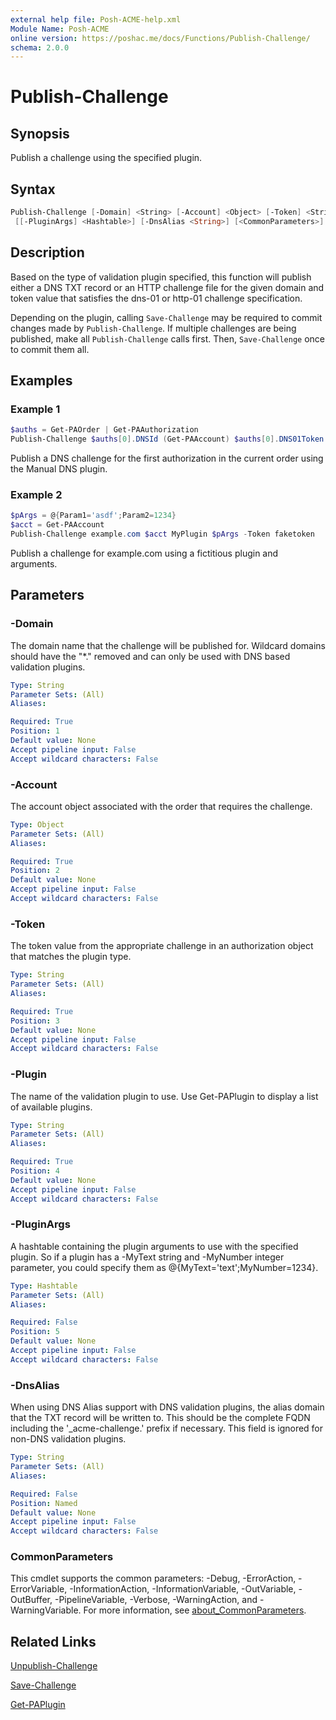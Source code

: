 ```yaml
---
external help file: Posh-ACME-help.xml
Module Name: Posh-ACME
online version: https://poshac.me/docs/Functions/Publish-Challenge/
schema: 2.0.0
---
```


# Publish-Challenge

## Synopsis

Publish a challenge using the specified plugin.

## Syntax

```powershell
Publish-Challenge [-Domain] <String> [-Account] <Object> [-Token] <String> [-Plugin] <String>
 [[-PluginArgs] <Hashtable>] [-DnsAlias <String>] [<CommonParameters>]
```

## Description

Based on the type of validation plugin specified, this function will publish either a DNS TXT record or an HTTP challenge file for the given domain and token value that satisfies the dns-01 or http-01 challenge specification.

Depending on the plugin, calling `Save-Challenge` may be required to commit changes made by `Publish-Challenge`.
If multiple challenges are being published, make all `Publish-Challenge` calls first.
Then, `Save-Challenge` once to commit them all.

## Examples

### Example 1

```powershell
$auths = Get-PAOrder | Get-PAAuthorization
Publish-Challenge $auths[0].DNSId (Get-PAAccount) $auths[0].DNS01Token Manual @{}
```

Publish a DNS challenge for the first authorization in the current order using the Manual DNS plugin.

### Example 2

```powershell
$pArgs = @{Param1='asdf';Param2=1234}
$acct = Get-PAAccount
Publish-Challenge example.com $acct MyPlugin $pArgs -Token faketoken
```

Publish a challenge for example.com using a fictitious plugin and arguments.

## Parameters

### -Domain
The domain name that the challenge will be published for.
Wildcard domains should have the "*." removed and can only be used with DNS based validation plugins.

```yaml
Type: String
Parameter Sets: (All)
Aliases:

Required: True
Position: 1
Default value: None
Accept pipeline input: False
Accept wildcard characters: False
```

### -Account
The account object associated with the order that requires the challenge.

```yaml
Type: Object
Parameter Sets: (All)
Aliases:

Required: True
Position: 2
Default value: None
Accept pipeline input: False
Accept wildcard characters: False
```

### -Token
The token value from the appropriate challenge in an authorization object that matches the plugin type.

```yaml
Type: String
Parameter Sets: (All)
Aliases:

Required: True
Position: 3
Default value: None
Accept pipeline input: False
Accept wildcard characters: False
```

### -Plugin
The name of the validation plugin to use.
Use Get-PAPlugin to display a list of available plugins.

```yaml
Type: String
Parameter Sets: (All)
Aliases:

Required: True
Position: 4
Default value: None
Accept pipeline input: False
Accept wildcard characters: False
```

### -PluginArgs
A hashtable containing the plugin arguments to use with the specified plugin.
So if a plugin has a -MyText string and -MyNumber integer parameter, you could specify them as @{MyText='text';MyNumber=1234}.

```yaml
Type: Hashtable
Parameter Sets: (All)
Aliases:

Required: False
Position: 5
Default value: None
Accept pipeline input: False
Accept wildcard characters: False
```

### -DnsAlias
When using DNS Alias support with DNS validation plugins, the alias domain that the TXT record will be written to.
This should be the complete FQDN including the '_acme-challenge.' prefix if necessary.
This field is ignored for non-DNS validation plugins.

```yaml
Type: String
Parameter Sets: (All)
Aliases:

Required: False
Position: Named
Default value: None
Accept pipeline input: False
Accept wildcard characters: False
```

### CommonParameters

This cmdlet supports the common parameters: -Debug, -ErrorAction, -ErrorVariable, -InformationAction, -InformationVariable, -OutVariable, -OutBuffer, -PipelineVariable, -Verbose, -WarningAction, and -WarningVariable. For more information, see [about_CommonParameters](http://go.microsoft.com/fwlink/?LinkID=113216).

## Related Links

[Unpublish-Challenge](Unpublish-Challenge.md)

[Save-Challenge](Save-Challenge.md)

[Get-PAPlugin](Get-PAPlugin.md)
